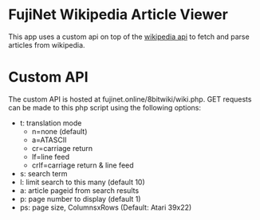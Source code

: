 # FujiNet Wikipedia Article Viewer

This app uses a custom api on top of the [wikipedia api](https://en.wikipedia.org/w/api.php) to fetch and parse articles from wikipedia.

# Custom API

The custom API is hosted at fujinet.online/8bitwiki/wiki.php. GET requests can be made to this php script using the following options:

 * t: translation mode
   * n=none (default)
   * a=ATASCII
   * cr=carriage return
   * lf=line feed
   * crlf=carriage return & line feed
 * s: search term
 * l: limit search to this many (default 10)
 * a: article pageid from search results
 * p: page number to display (default 1)
 * ps: page size, ColumnsxRows (Default: Atari 39x22)

